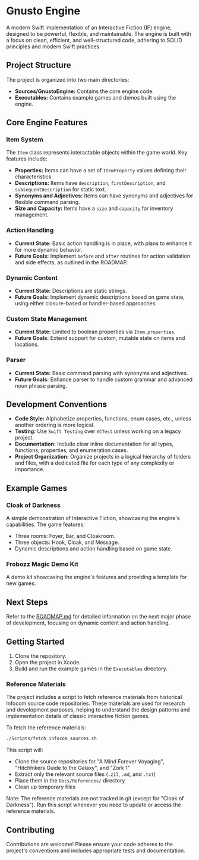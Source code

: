 # Gnusto Engine

A modern Swift implementation of an Interactive Fiction (IF) engine, designed to be powerful, flexible, and maintainable. The engine is built with a focus on clean, efficient, and well-structured code, adhering to SOLID principles and modern Swift practices.

## Project Structure

The project is organized into two main directories:

- **Sources/GnustoEngine:** Contains the core engine code.
- **Executables:** Contains example games and demos built using the engine.

## Core Engine Features

### Item System

The `Item` class represents interactable objects within the game world. Key features include:

- **Properties:** Items can have a set of `ItemProperty` values defining their characteristics.
- **Descriptions:** Items have `description`, `firstDescription`, and `subsequentDescription` for static text.
- **Synonyms and Adjectives:** Items can have synonyms and adjectives for flexible command parsing.
- **Size and Capacity:** Items have a `size` and `capacity` for inventory management.

### Action Handling

- **Current State:** Basic action handling is in place, with plans to enhance it for more dynamic behavior.
- **Future Goals:** Implement `before` and `after` routines for action validation and side effects, as outlined in the ROADMAP.

### Dynamic Content

- **Current State:** Descriptions are static strings.
- **Future Goals:** Implement dynamic descriptions based on game state, using either closure-based or handler-based approaches.

### Custom State Management

- **Current State:** Limited to boolean properties via `Item.properties`.
- **Future Goals:** Extend support for custom, mutable state on items and locations.

### Parser

- **Current State:** Basic command parsing with synonyms and adjectives.
- **Future Goals:** Enhance parser to handle custom grammar and advanced noun phrase parsing.

## Development Conventions

- **Code Style:** Alphabetize properties, functions, enum cases, etc., unless another ordering is more logical.
- **Testing:** Use `Swift Testing` over `XCTest` unless working on a legacy project.
- **Documentation:** Include clear inline documentation for all types, functions, properties, and enumeration cases.
- **Project Organization:** Organize projects in a logical hierarchy of folders and files, with a dedicated file for each type of any complexity or importance.

## Example Games

### Cloak of Darkness

A simple demonstration of Interactive Fiction, showcasing the engine's capabilities. The game features:

- Three rooms: Foyer, Bar, and Cloakroom.
- Three objects: Hook, Cloak, and Message.
- Dynamic descriptions and action handling based on game state.

### Frobozz Magic Demo Kit

A demo kit showcasing the engine's features and providing a template for new games.

## Next Steps

Refer to the [ROADMAP.md](Docs/ROADMAP.md) for detailed information on the next major phase of development, focusing on dynamic content and action handling.

## Getting Started

1. Clone the repository.
2. Open the project in Xcode.
3. Build and run the example games in the `Executables` directory.

### Reference Materials

The project includes a script to fetch reference materials from historical Infocom source code repositories. These materials are used for research and development purposes, helping to understand the design patterns and implementation details of classic interactive fiction games.

To fetch the reference materials:

```bash
./Scripts/fetch_infocom_sources.sh
```

This script will:

- Clone the source repositories for "A Mind Forever Voyaging", "Hitchhikers Guide to the Galaxy", and "Zork 1"
- Extract only the relevant source files (`.zil`, `.md`, and `.txt`)
- Place them in the `Docs/References/` directory
- Clean up temporary files

Note: The reference materials are not tracked in git (except for "Cloak of Darkness"). Run this script whenever you need to update or access the reference materials.

## Contributing

Contributions are welcome! Please ensure your code adheres to the project's conventions and includes appropriate tests and documentation.
